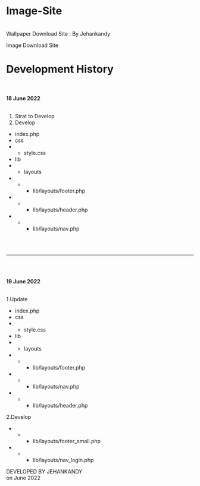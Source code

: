 # Image-Site
<br>
Wallpaper Download Site : By Jehankandy
<br>

Image Download Site <br>
# Development History
<br><br>
<b>18 June 2022</b>
<br><br>
1. Strat to Develop
2. Develop
  - index.php
  - css
  - - style.css
  - lib
  - - layouts
  - - - lib/layouts/footer.php
  - - - lib/layouts/header.php
  - - - lib/layouts/nav.php

<br><br>
<hr>
<br><br>

<b>19 June 2022</b>
<br><br>
  
1.Update
  - index.php
  - css
  - - style.css
  - lib
  - - layouts
  - - - lib/layouts/footer.php
  - - - lib/layouts/nav.php
  - - - lib/layouts/header.php

2.Develop
  - - - lib/layouts/footer_small.php
  - - - lib/layouts/nav_login.php




DEVELOPED BY JEHANKANDY <br>
on June 2022


